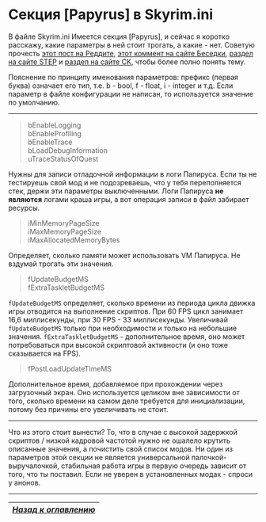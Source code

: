 # Секция [Papyrus] в Skyrim.ini

В файле Skyrim.ini Имеется секция [Papyrus], и сейчас я коротко расскажу, какие параметры в ней стоит трогать, а какие - нет. Советую прочесть [этот пост на Реддите](https://www.reddit.com/r/skyrimmods/comments/2gwvwl/guide_papyrus_ini_settings_and_why_you_shouldnt/), [этот коммент на сайте Беседки](http://forums.bethsoft.com/topic/1487930-getting-a-lot-of-script-lag-going-over-10000-ms-sometimes/?p=23340131), [раздел на сайте STEP](http://wiki.step-project.com/Guide:Skyrim_INI/Papyrus) и [раздел на сайте CK](http://www.creationkit.com/index.php?title=INI_Settings_(Papyrus)), чтобы более полно понять тему.

Пояснение по принципу именования параметров: префикс (первая буква) означает его тип, т.е. b - bool, f - float, i - integer и т.д. Если параметр в файле конфигурации не написан, то используется значение по умолчанию.

------

> bEnableLogging  
> bEnableProfiling  
> bEnableTrace  
> bLoadDebugInformation  
> uTraceStatusOfQuest

Нужны для записи отладочной информации в логи Папируса. Если ты не тестируешь свой мод и не подозреваешь, что у тебя переполняется стек, держи эти параметры выключенными. Логи Папируса **не являются** логами краша игры, а вот операция записи в файл забирает ресурсы.

> iMinMemoryPageSize  
> iMaxMemoryPageSize  
> iMaxAllocatedMemoryBytes

Определяет, сколько памяти может использовать VM Папируса. Не вздумай трогать эти значения.

> fUpdateBudgetMS  
> fExtraTaskletBudgetMS

`fUpdateBudgetMS` определяет, сколько времени из периода цикла движка игры отводится на выполнение скриптов. При 60 FPS цикл занимает 16,6 миллисекунды, при 30 FPS - 33 миллисекунды. Увеличивай `fUpdateBudgetMS` только при необходимости и только на небольшие значения. `fExtraTaskletBudgetMS` - дополнительное время, оно может потребоваться при высокой скриптовой активности (и оно тоже сказывается на FPS).

> fPostLoadUpdateTimeMS

Дополнительное время, добавляемое при прохождении через загрузочный экран. Оно используется целиком вне зависимости от того, сколько времени на самом деле требуется для инициализации, потому без причины его увеличивать не стоит.

------

Что из этого стоит вынести? То, что в случае с высокой задержкой скриптов / низкой кадровой частотой нужно не ошалело крутить описанные значения, а почистить свой список модов. Ни один из параметров этой секции не является универсальной палочкой-выручалочкой, стабильная работа игры в первую очередь зависит от того, что ты поставил. Если не уверен в установленных модах - спроси у анонов.

------

|[*Назад к оглавлению*](../01_Оглавление.md)|
|:---:|
